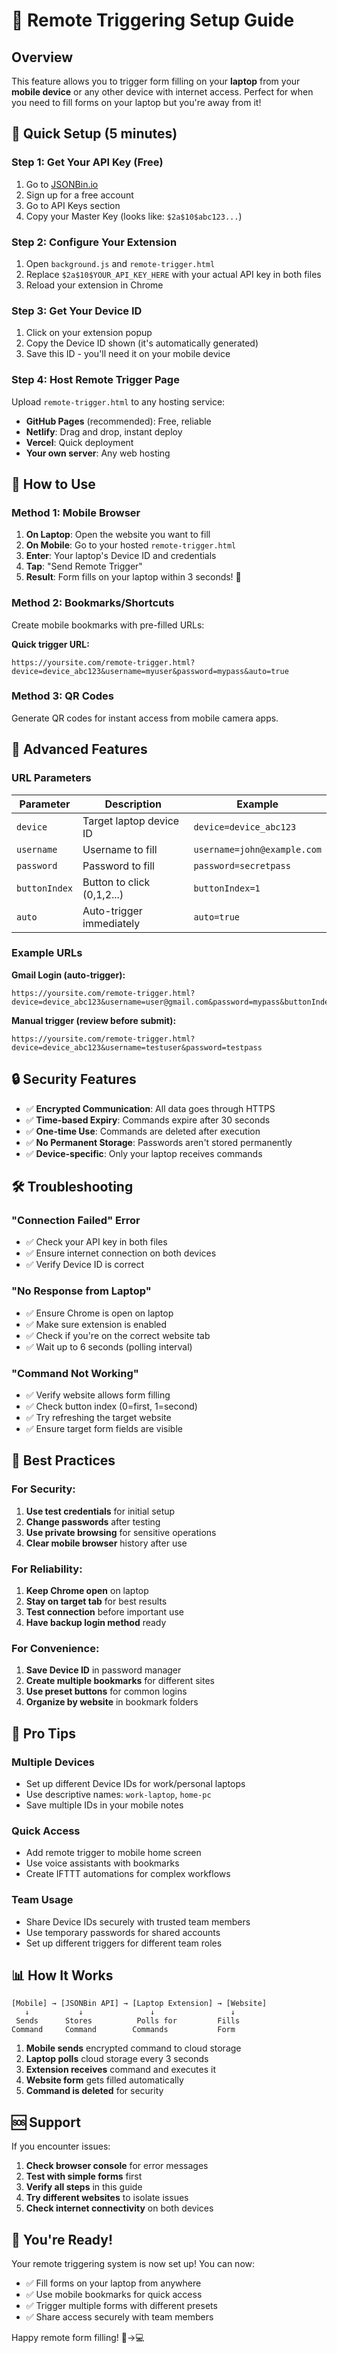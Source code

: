 # 📱 Remote Triggering Setup Guide

## Overview
This feature allows you to trigger form filling on your **laptop** from your **mobile device** or any other device with internet access. Perfect for when you need to fill forms on your laptop but you're away from it!

## 🚀 Quick Setup (5 minutes)

### Step 1: Get Your API Key (Free)
1. Go to [JSONBin.io](https://jsonbin.io)
2. Sign up for a free account
3. Go to API Keys section
4. Copy your Master Key (looks like: `$2a$10$abc123...`)

### Step 2: Configure Your Extension
1. Open `background.js` and `remote-trigger.html`
2. Replace `$2a$10$YOUR_API_KEY_HERE` with your actual API key in both files
3. Reload your extension in Chrome

### Step 3: Get Your Device ID
1. Click on your extension popup
2. Copy the Device ID shown (it's automatically generated)
3. Save this ID - you'll need it on your mobile device

### Step 4: Host Remote Trigger Page
Upload `remote-trigger.html` to any hosting service:
- **GitHub Pages** (recommended): Free, reliable
- **Netlify**: Drag and drop, instant deploy
- **Vercel**: Quick deployment
- **Your own server**: Any web hosting

## 📱 How to Use

### Method 1: Mobile Browser
1. **On Laptop**: Open the website you want to fill
2. **On Mobile**: Go to your hosted `remote-trigger.html`
3. **Enter**: Your laptop's Device ID and credentials
4. **Tap**: "Send Remote Trigger"
5. **Result**: Form fills on your laptop within 3 seconds! 🎉

### Method 2: Bookmarks/Shortcuts
Create mobile bookmarks with pre-filled URLs:

**Quick trigger URL:**
```
https://yoursite.com/remote-trigger.html?device=device_abc123&username=myuser&password=mypass&auto=true
```

### Method 3: QR Codes
Generate QR codes for instant access from mobile camera apps.

## 🔧 Advanced Features

### URL Parameters
| Parameter | Description | Example |
|-----------|-------------|---------|
| `device` | Target laptop device ID | `device=device_abc123` |
| `username` | Username to fill | `username=john@example.com` |
| `password` | Password to fill | `password=secretpass` |
| `buttonIndex` | Button to click (0,1,2...) | `buttonIndex=1` |
| `auto` | Auto-trigger immediately | `auto=true` |

### Example URLs

**Gmail Login (auto-trigger):**
```
https://yoursite.com/remote-trigger.html?device=device_abc123&username=user@gmail.com&password=mypass&buttonIndex=0&auto=true
```

**Manual trigger (review before submit):**
```
https://yoursite.com/remote-trigger.html?device=device_abc123&username=testuser&password=testpass
```

## 🔒 Security Features

- ✅ **Encrypted Communication**: All data goes through HTTPS
- ✅ **Time-based Expiry**: Commands expire after 30 seconds
- ✅ **One-time Use**: Commands are deleted after execution
- ✅ **No Permanent Storage**: Passwords aren't stored permanently
- ✅ **Device-specific**: Only your laptop receives commands

## 🛠️ Troubleshooting

### "Connection Failed" Error
- ✅ Check your API key in both files
- ✅ Ensure internet connection on both devices
- ✅ Verify Device ID is correct

### "No Response from Laptop"
- ✅ Ensure Chrome is open on laptop
- ✅ Make sure extension is enabled
- ✅ Check if you're on the correct website tab
- ✅ Wait up to 6 seconds (polling interval)

### "Command Not Working"
- ✅ Verify website allows form filling
- ✅ Check button index (0=first, 1=second)
- ✅ Try refreshing the target website
- ✅ Ensure target form fields are visible

## 🎯 Best Practices

### For Security:
1. **Use test credentials** for initial setup
2. **Change passwords** after testing
3. **Use private browsing** for sensitive operations
4. **Clear mobile browser** history after use

### For Reliability:
1. **Keep Chrome open** on laptop
2. **Stay on target tab** for best results
3. **Test connection** before important use
4. **Have backup login method** ready

### For Convenience:
1. **Save Device ID** in password manager
2. **Create multiple bookmarks** for different sites
3. **Use preset buttons** for common logins
4. **Organize by website** in bookmark folders

## 🚀 Pro Tips

### Multiple Devices
- Set up different Device IDs for work/personal laptops
- Use descriptive names: `work-laptop`, `home-pc`
- Save multiple IDs in your mobile notes

### Quick Access
- Add remote trigger to mobile home screen
- Use voice assistants with bookmarks
- Create IFTTT automations for complex workflows

### Team Usage
- Share Device IDs securely with trusted team members
- Use temporary passwords for shared accounts
- Set up different triggers for different team roles

## 📊 How It Works

```
[Mobile] → [JSONBin API] → [Laptop Extension] → [Website]
   ↓           ↓               ↓                 ↓
 Sends      Stores          Polls for         Fills
Command     Command        Commands           Form
```

1. **Mobile sends** encrypted command to cloud storage
2. **Laptop polls** cloud storage every 3 seconds
3. **Extension receives** command and executes it
4. **Website form** gets filled automatically
5. **Command is deleted** for security

## 🆘 Support

If you encounter issues:

1. **Check browser console** for error messages
2. **Test with simple forms** first
3. **Verify all steps** in this guide
4. **Try different websites** to isolate issues
5. **Check internet connectivity** on both devices

## 🎉 You're Ready!

Your remote triggering system is now set up! You can now:
- ✅ Fill forms on your laptop from anywhere
- ✅ Use mobile bookmarks for quick access
- ✅ Trigger multiple forms with different presets
- ✅ Share access securely with team members

Happy remote form filling! 📱→💻 